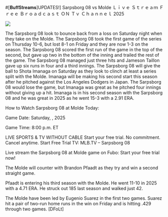 #[𝐁𝐮𝐟𝐟𝐒𝐭𝐫𝐞𝐚𝐦𝐬]UPDATES!] Sarpsborg 08 vs Molde Ｌｉｖｅ Ｓｔｒｅａｍ Ｆｒｅｅ Ｂｒｏａｄｃａｓｔ ＯＮ Ｔｖ Ｃｈａｎｎｅｌ  2025  
  
  
[![](https://i.imgur.com/qSNzIqt.png)](https://movie.rssnews.media/diUvMXdQ.php)  
  
The Sarpsborg 08 look to bounce back from a loss on Saturday night when they take on the Molde. The Sarpsborg 08 took the first game of the series on Thursday 10-6, but lost 8-1 on Friday and they are now 1-3 on the season. The Sarpsborg 08 scored the first run of the game in the top of the second, but gave up two in the bottom of the inning and trailed the rest of the game. The Sarpsborg 08 managed just three hits and Jameson Taillon gave up six runs in four and a third innings. The Sarpsborg 08 will give the ball to Shota Imanaga on Saturday as they look to clinch at least a series split with the Molde. Imanaga will be making his second start this season after he pitched against the Los Angeles Dodgers in Japan. The Sarpsborg 08 would lose the game, but Imanaga was great as he pitched four innings without giving up a hit. Imanaga is in his second season with the Sarpsborg 08 and he was great in 2025 as he went 15-3 with a 2.91 ERA.

How to Watch Sarpsborg 08 at Molde Today:

Game Date: Saturday, , 2025

Game Time: 8:00 p.m. ET

LIVE SPORTS & TV WITHOUT CABLE
Start your free trial. No commitment. Cancel anytime.
Start Free Trial
TV: MLB.TV – Sarpsborg 08

Live stream the Sarpsborg 08 at Molde game on Fubo: Start your free trial now!

The Molde will counter with Brandon Pfaadt as they try and win a second straight game.

Pfaadt is entering his third season with the Molde. He went 11-10 in 2025 with a 4.71 ERA. He struck out 185 last season and walked just 42.

The Molde have been led by Eugenio Suarez in the first two games. Suarez hit a pair of two-run home runs in the win on Friday and is hitting .429 through two games. [DFoLt]